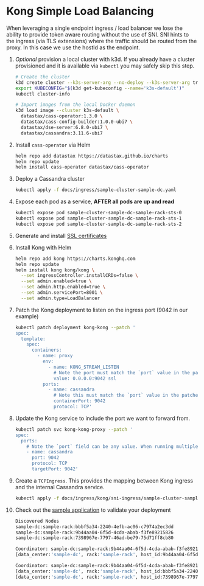 # Kong Simple Load Balancing

When leveraging a single endpoint ingress / load balancer we lose the ability to provide token aware routing without the use of SNI. SNI hints to the ingress (via TLS extensions) where the traffic should be routed from the proxy. In this case we use the hostId as the endpoint.

1. _Optional_ provision a local cluster with k3d. If you already have a cluster provisioned and it is available via `kubectl` you may safely skip this step.

    ```bash
    # Create the cluster
    k3d create cluster --k3s-server-arg --no-deploy --k3s-server-arg traefik
    export KUBECONFIG="$(k3d get-kubeconfig --name='k3s-default')"
    kubectl cluster-info

    # Import images from the local Docker daemon
    k3d load image --cluster k3s-default \
      datastax/cass-operator:1.3.0 \
      datastax/cass-config-builder:1.0.0-ubi7 \
      datastax/dse-server:6.8.0-ubi7 \
      datastax/cassandra:3.11.6-ubi7
    ```

1. Install `cass-operator` via Helm

    ```bash
    helm repo add datastax https://datastax.github.io/charts
    helm repo update
    helm install cass-operator datastax/cass-operator
    ```

1. Deploy a Cassandra cluster

    ```bash
    kubectl apply -f docs/ingress/sample-cluster-sample-dc.yaml
    ```

1. Expose each pod as a service, **AFTER all pods are up and read**

    ```bash
    kubectl expose pod sample-cluster-sample-dc-sample-rack-sts-0
    kubectl expose pod sample-cluster-sample-dc-sample-rack-sts-1
    kubectl expose pod sample-cluster-sample-dc-sample-rack-sts-2
    ```

1. Generate and install [SSL certificates](../../ssl)

1. Install Kong with Helm

    ```bash
    helm repo add kong https://charts.konghq.com
    helm repo update
    helm install kong kong/kong \
      --set ingressController.installCRDs=false \
      --set admin.enabled=true \
      --set admin.http.enabled=true \
      --set admin.servicePort=8001 \
      --set admin.type=LoadBalancer
    ```

1. Patch the Kong deployment to listen on the ingress port (9042 in our example)
   
    ```bash
    kubectl patch deployment kong-kong --patch '
    spec:
      template:
        spec:
          containers:
            - name: proxy
              env:
                - name: KONG_STREAM_LISTEN
                  # Note the port must match the `port` value in the patched service
                  value: 0.0.0.0:9042 ssl
              ports:
                - name: cassandra
                  # Note this must match the `port` value in the patched service
                  containerPort: 9042
                  protocol: TCP'
    ```

1. Update the Kong service to include the port we want to forward from.

    ```bash
    kubectl patch svc kong-kong-proxy --patch '
    spec:
      ports:
        # Note the `port` field can be any value. When running multiple clusters they must be different. `targetPort` *must* match the port C* is listening on, default: 9042
        - name: cassandra
          port: 9042
          protocol: TCP
          targetPort: 9042'
    ```

1. Create a `TCPIngress`. This provides the mapping between Kong ingress and the internal Cassandra service.

    ```bash
    kubectl apply -f docs/ingress/kong/sni-ingress/sample-cluster-sample-dc.tcpingress.yaml
    ```

1. Check out the [sample application](../../sample-java-application) to validate your deployment
    
    ```bash
    Discovered Nodes
    sample-dc:sample-rack:bbbf5a34-2240-4efb-ac06-c7974a2ec3dd
    sample-dc:sample-rack:9b44aa04-6f5d-4cda-abab-f3fe89215826
    sample-dc:sample-rack:7398967e-7797-46ad-be79-75d71ff8cb80

    Coordinator: sample-dc:sample-rack:9b44aa04-6f5d-4cda-abab-f3fe89215826
    [data_center:'sample-dc', rack:'sample-rack', host_id:9b44aa04-6f5d-4cda-abab-f3fe89215826, release_version:'3.11.6']

    Coordinator: sample-dc:sample-rack:9b44aa04-6f5d-4cda-abab-f3fe89215826
    [data_center:'sample-dc', rack:'sample-rack', host_id:bbbf5a34-2240-4efb-ac06-c7974a2ec3dd, release_version:'3.11.6']
    [data_center:'sample-dc', rack:'sample-rack', host_id:7398967e-7797-46ad-be79-75d71ff8cb80, release_version:'3.11.6']
    ```
